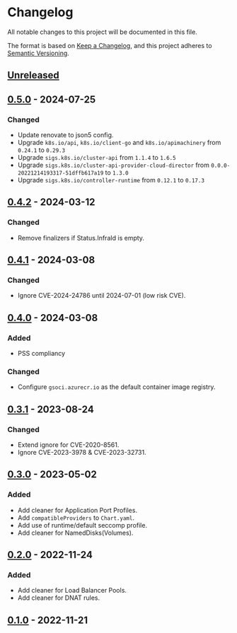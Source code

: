 # Changelog

All notable changes to this project will be documented in this file.

The format is based on [Keep a Changelog](https://keepachangelog.com/en/1.0.0/),
and this project adheres to [Semantic Versioning](https://semver.org/spec/v2.0.0.html).

## [Unreleased]

## [0.5.0] - 2024-07-25

### Changed

- Update renovate to json5 config.
- Upgrade `k8s.io/api`, `k8s.io/client-go` and `k8s.io/apimachinery` from `0.24.1` to `0.29.3`
- Upgrade `sigs.k8s.io/cluster-api` from `1.1.4` to `1.6.5`
- Upgrade `sigs.k8s.io/cluster-api-provider-cloud-director` from `0.0.0-20221214193317-51dffb617a19` to `1.3.0`
- Upgrade `sigs.k8s.io/controller-runtime` from `0.12.1` to `0.17.3`

## [0.4.2] - 2024-03-12

### Changed

- Remove finalizers if Status.InfraId is empty.

## [0.4.1] - 2024-03-08

### Changed

- Ignore CVE-2024-24786 until 2024-07-01 (low risk CVE).

## [0.4.0] - 2024-03-08

### Added

- PSS compliancy

### Changed

- Configure `gsoci.azurecr.io` as the default container image registry.

## [0.3.1] - 2023-08-24

### Changed

- Extend ignore for CVE-2020-8561.
- Ignore CVE-2023-3978 & CVE-2023-32731.

## [0.3.0] - 2023-05-02

### Added

- Add cleaner for Application Port Profiles.
- Add `compatibleProviders` to `Chart.yaml`.
- Add use of runtime/default seccomp profile.
- Add cleaner for NamedDisks(Volumes).

## [0.2.0] - 2022-11-24

### Added

- Add cleaner for Load Balancer Pools.
- Add cleaner for DNAT rules.

## [0.1.0] - 2022-11-21


[Unreleased]: https://github.com/giantswarm/cluster-api-cleaner-cloud-director/compare/v0.5.0...HEAD
[0.5.0]: https://github.com/giantswarm/cluster-api-cleaner-cloud-director/compare/v0.4.2...v0.5.0
[0.4.2]: https://github.com/giantswarm/cluster-api-cleaner-cloud-director/compare/v0.4.1...v0.4.2
[0.4.1]: https://github.com/giantswarm/cluster-api-cleaner-cloud-director/compare/v0.4.0...v0.4.1
[0.4.0]: https://github.com/giantswarm/cluster-api-cleaner-cloud-director/compare/v0.3.1...v0.4.0
[0.3.1]: https://github.com/giantswarm/cluster-api-cleaner-cloud-director/compare/v0.3.0...v0.3.1
[0.3.0]: https://github.com/giantswarm/cluster-api-cleaner-cloud-director/compare/v0.2.0...v0.3.0
[0.2.0]: https://github.com/giantswarm/cluster-api-cleaner-cloud-director/compare/v0.1.0...v0.2.0
[0.1.0]: https://github.com/giantswarm/cluster-api-cleaner-cloud-director/releases/tag/v0.1.0
